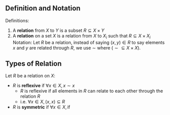 ## Definition and Notation
Definitions:
1. A **relation** from $X$ to $Y$ is a subset $R \subseteq X\times Y$
2. A **relation** on a set $X$ is a relation from $X$ to $X_{i}$ such that $R \subseteq X\times X_{i}$
Notation:
	Let $R$ be a relation, instead of saying $(x,y) \in R$ to say elements $x$ and $y$ are related through $R$, we use $\sim$ where $(\sim \subseteq X\times X)$.
## Types of Relation
Let $R$ be a relation on $X$:
- $R$ is **reflexive** if $\forall x \in X, x\sim x$ 
	- $R$ is reflexive if all elements in $R$ can relate to each other through the relation $R$
	- i.e. $\forall x \in X, (x,x)\subseteq R$
- $R$ is **symmetric** if $\forall x \in X, \text{if}$